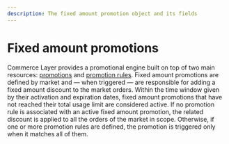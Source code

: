 ```yaml
---
description: The fixed amount promotion object and its fields
---
```


# Fixed amount promotions

Commerce Layer provides a promotional engine built on top of two main resources: [promotions](https://docs.commercelayer.io/api/resources/promotions) and [promotion rules](https://docs.commercelayer.io/api/resources/promotion_rules). Fixed amount promotions are defined by market and — when triggered — are responsible for adding a fixed amount discount to the market orders. Within the time window given by their activation and expiration dates, fixed amount promotions that have not reached their total usage limit are considered active. If no promotion rule is associated with an active fixed amount promotion, the related discount is applied to all the orders of the market in scope. Otherwise, if one or more promotion rules are defined, the promotion is triggered only when it matches all of them.

